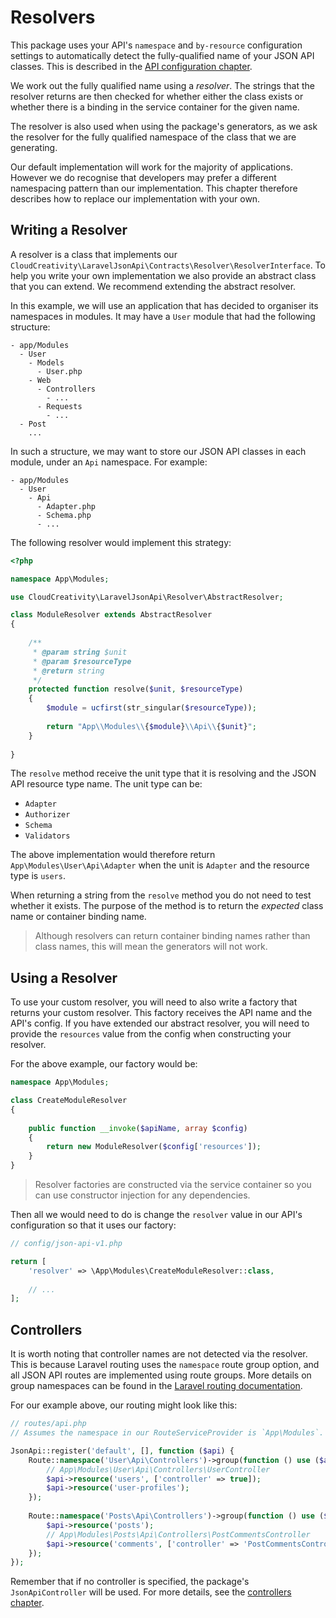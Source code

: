 # Resolvers

This package uses your API's `namespace` and `by-resource` configuration settings to automatically
detect the fully-qualified name of your JSON API classes. This is described in the 
[API configuration chapter](../basics/api.md).

We work out the fully qualified name using a *resolver*. The strings that the resolver returns
are then checked for whether either the class exists or whether there is a binding in the service
container for the given name.

The resolver is also used when using the package's generators, as we ask the resolver for the
fully qualified namespace of the class that we are generating.

Our default implementation will work for the majority of applications. However we do recognise that
developers may prefer a different namespacing pattern than our implementation. This chapter therefore
describes how to replace our implementation with your own.

## Writing a Resolver

A resolver is a class that implements our 
`CloudCreativity\LaravelJsonApi\Contracts\Resolver\ResolverInterface`. 
To help you write your own implementation we also provide an abstract class that you can extend.
We recommend extending the abstract resolver.

In this example, we will use an application that has decided to organiser its namespaces in modules.
It may have a `User` module that had the following structure:

```
- app/Modules
  - User
    - Models
      - User.php
    - Web
      - Controllers
        - ...
      - Requests
        - ...
  - Post
    ...
``` 

In such a structure, we may want to store our JSON API classes in each module, under an `Api` namespace.
For example:

```
- app/Modules
  - User
    - Api
      - Adapter.php
      - Schema.php
      - ...
```

The following resolver would implement this strategy:

```php
<?php

namespace App\Modules;

use CloudCreativity\LaravelJsonApi\Resolver\AbstractResolver;

class ModuleResolver extends AbstractResolver
{
    
    /**
     * @param string $unit
     * @param $resourceType
     * @return string
     */
    protected function resolve($unit, $resourceType)
    {
        $module = ucfirst(str_singular($resourceType));
        
        return "App\\Modules\\{$module}\\Api\\{$unit}";
    }
    
}
```

The `resolve` method receive the unit type that it is resolving and the JSON API resource type name.
The unit type can be:

- `Adapter`
- `Authorizer`
- `Schema`
- `Validators`

The above implementation would therefore return `App\Modules\User\Api\Adapter` when the unit is
`Adapter` and the resource type is `users`.

When returning a string from the `resolve` method you do not need to test whether it
exists. The purpose of the method is to return the *expected* class name or container binding name.

> Although resolvers can return container binding names rather than class names, this will mean
the generators will not work.

## Using a Resolver

To use your custom resolver, you will need to also write a factory that returns your custom
resolver. This factory receives the API name and the API's config. If you have extended our
abstract resolver, you will need to provide the `resources` value from the config when
constructing your resolver.

For the above example, our factory would be:

```php
namespace App\Modules;

class CreateModuleResolver
{
    
    public function __invoke($apiName, array $config)
    {
        return new ModuleResolver($config['resources']);
    }
}

```

> Resolver factories are constructed via the service container so you can use constructor injection
for any dependencies.

Then all we would need to do is change the `resolver` value in our API's configuration so that
it uses our factory:

```php
// config/json-api-v1.php

return [
    'resolver' => \App\Modules\CreateModuleResolver::class,
    
    // ...
];
```

## Controllers

It is worth noting that controller names are not detected via the resolver. This is because Laravel
routing uses the `namespace` route group option, and all JSON API routes are implemented using route
groups. More details on group namespaces can be found in the
[Laravel routing documentation](https://laravel.com/docs/routing#route-group-namespaces).

For our example above, our routing might look like this:

```php
// routes/api.php
// Assumes the namespace in our RouteServiceProvider is `App\Modules`.

JsonApi::register('default', [], function ($api) {
    Route::namespace('User\Api\Controllers')->group(function () use ($api) {
        // App\Modules\User\Api\Controllers\UserController
        $api->resource('users', ['controller' => true]);
        $api->resource('user-profiles');
    });
    
    Route::namespace('Posts\Api\Controllers')->group(function () use ($api) {
        $api->resource('posts');
        // App\Modules\Posts\Api\Controllers\PostCommentsController
        $api->resource('comments', ['controller' => 'PostCommentsController']);
    });
});
```

Remember that if no controller is specified, the package's `JsonApiController` will be used. For
more details, see the [controllers chapter](../basics/controllers.md).
